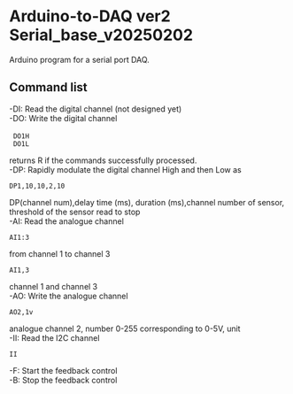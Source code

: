 # Arduino-to-DAQ ver2 Serial_base_v20250202<br/>

Arduino program for a serial port DAQ.  <br/>
## Command list<br/>
-DI: Read the digital channel (not designed yet)<br/>
-DO: Write the digital channel<br/>
```
 DO1H　　
 DO1L
```
 returns R if the commands successfully processed.<br/>
-DP: Rapidly modulate the digital channel High and then Low as<br/>
```
DP1,10,10,2,10
```
DP(channel num),delay time (ms), duration (ms),channel number of sensor, threshold of the sensor read to stop<br/>
-AI: Read the analogue channel<br/>
```
AI1:3
```
from channel 1 to channel 3<br/>
```
AI1,3
```
channel 1 and channel 3<br/>
-AO: Write the analogue channel<br/>
```
AO2,1v
```
analogue channel 2, number 0-255 corresponding to 0-5V, unit<br/>
-II: Read the I2C channel<br/>
```
II
```
-F: Start the feedback control<br/>
-B: Stop the feedback control<br/>
